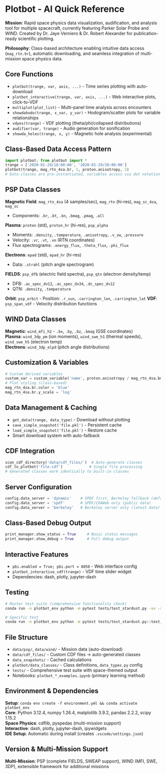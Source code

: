 # Plotbot - AI Quick Reference

**Mission**: Rapid space physics data visualization, audification, and analysis tool for multiple spacecraft, currently featuring Parker Solar Probe and WIND. Created by Dr. Jaye Verniero & Dr. Robert Alexander for publication-ready scientific plotting.

**Philosophy**: Class-based architecture enabling intuitive data access (`mag_rtn.br`), automatic downloading, and seamless integration of multi-mission space physics data.

## Core Functions
- `plotbot(trange, var, axis, ...)` - Time series plotting with auto-download
- `plotbot_interactive(trange, var, axis, ...)` - Web interactive plots, click-to-VDF
- `multiplot(plot_list)` - Multi-panel time analysis across encounters  
- `showdahodo(trange, x_var, y_var)` - Hodogram/scatter plots for variable relationships
- `vdyes(trange)` - VDF plotting (theta/phi/collapsed distributions)
- `audifier(var, trange)` - Audio generation for sonification
- `showda_holes(trange, x, y)` - Magnetic hole analysis (experimental)

## Class-Based Data Access Pattern
```python
import plotbot; from plotbot import *
trange = ['2020-01-29/18:00:00', '2020-01-29/20:00:00']
plotbot(trange, mag_rtn_4sa.br, 1, proton.anisotropy, 2)
# Data classes are pre-instantiated, variables access via dot notation
```

## PSP Data Classes  
**Magnetic Field**: `mag_rtn_4sa` (4 samples/sec), `mag_rtn` (hi-res), `mag_sc_4sa`, `mag_sc`  
- Components: `.br`, `.bt`, `.bn`, `.bmag`, `.pmag`, `.all`

**Plasma**: `proton` (std), `proton_hr` (hi-res), `psp_alpha`  
- Moments: `.density`, `.temperature`, `.anisotropy`, `.v_sw`, `.pressure`
- Velocity: `.vr`, `.vt`, `.vn` (RTN coordinates)
- Flux spectrograms: `.energy_flux`, `.theta_flux`, `.phi_flux`

**Electrons**: `epad` (std), `epad_hr` (hi-res)  
- Data: `.strahl` (pitch angle spectrogram)

**FIELDS**: `psp_dfb` (electric field spectra), `psp_qtn` (electron density/temp)  
- DFB: `.ac_spec_dv12`, `.ac_spec_dv34`, `.dc_spec_dv12`
- QTN: `.density`, `.temperature`

**Orbit**: `psp_orbit` - Position: `.r_sun`, `.carrington_lon`, `.carrington_lat`
**VDF**: `psp_span_vdf` - Velocity distribution functions

## WIND Data Classes
**Magnetic**: `wind_mfi_h2` - `.bx`, `.by`, `.bz`, `.bmag` (GSE coordinates)  
**Plasma**: `wind_3dp_pm` (ion moments), `wind_swe_h1` (thermal speeds), `wind_swe_h5` (electron temp)  
**Electrons**: `wind_3dp_elpd` (pitch angle distributions)

## Customization & Variables
```python
# Custom derived variables
custom_var = custom_variable('name', proton.anisotropy / mag_rtn_4sa.bmag)
# Plot styling (class-based)
mag_rtn_4sa.br.color = 'blue'
mag_rtn_4sa.br.y_scale = 'log'
```

## Data Management & Caching
- `get_data(trange, data_type)` - Download without plotting
- `save_simple_snapshot('file.pkl')` - Persistent cache
- `load_simple_snapshot('file.pkl')` - Restore cache
- Smart download system with auto-fallback

## CDF Integration
```python
scan_cdf_directory('data/cdf_files/')  # Auto-generate classes
cdf_to_plotbot('file.cdf')            # Single file processing
# Generated classes work identically to built-in classes
```

## Server Configuration
```python
config.data_server = 'dynamic'    # SPDF first, Berkeley fallback (default)
config.data_server = 'spdf'       # SPDF/CDAWeb only (public data)
config.data_server = 'berkeley'   # Berkeley server only (latest data)
```

## Class-Based Debug Output
```python
print_manager.show_status = True     # Basic status messages
print_manager.show_debug = True      # Full debug output  
```

## Interactive Features
- `pbi.enabled = True; pbi.port = 8050` - Web interface config
- `plotbot_interactive_vdf(trange)` - VDF time slider widget
- Dependencies: dash, plotly, jupyter-dash

## Testing
```bash
# Master test suite (comprehensive functionality check)
conda run -n plotbot_env python -m pytest tests/test_stardust.py -vv -s

# Specific test 
conda run -n plotbot_env python -m pytest tests/test_stardust.py::test_stardust_plotbot_basic -vv -s
```

## File Structure
- `data/psp/`, `data/wind/` - Mission data (auto-download)
- `data/cdf_files/` - Custom CDF files → auto-generated classes
- `data_snapshots/` - Cached calculations  
- `plotbot/data_classes/` - Class definitions, `data_types.py` config
- `tests/` - Comprehensive test suite with space-themed output
- Notebooks: `plotbot_*_examples.ipynb` (primary learning method)

## Environment & Dependencies  
**Setup**: `conda env create -f environment.yml && conda activate plotbot_env`  
**Core**: Python 3.12.4, numpy 1.26.4, matplotlib 3.9.2, pandas 2.2.2, scipy 1.15.2  
**Space Physics**: cdflib, pyspedas (multi-mission support)  
**Interactive**: dash, plotly, jupyter-dash, ipywidgets  
**IDE Setup**: Automatic during install (creates `.vscode/settings.json`)

## Version & Multi-Mission Support
**Multi-Mission**: PSP (complete FIELDS, SWEAP support), WIND (MFI, SWE, 3DP), extensible framework for additional missions
